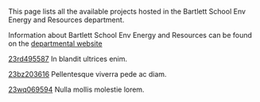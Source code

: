 This page lists all the available projects hosted in the Bartlett School Env Energy and Resources department.

Information about Bartlett School Env Energy and Resources can be found on the [departmental website](https://www.example.com/dept1)

[23rd495587](/projects/23rd495587.md) In blandit ultrices enim.

[23bz203616](/projects/23bz203616.md) Pellentesque viverra pede ac diam.

[23wq069594](/projects/23wq069594.md) Nulla mollis molestie lorem.